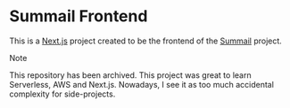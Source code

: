 # Summail Frontend

This is a [Next.js](https://nextjs.org/) project created to be the frontend of the [Summail](https://github.com/andrenbrandao/summail) project.

> [!NOTE]
> This repository has been archived. This project was great to learn Serverless, AWS and Next.js. Nowadays, I see it as too much accidental complexity for side-projects.

